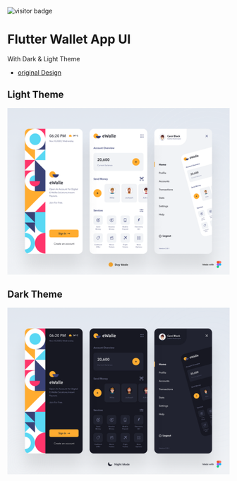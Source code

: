 
![visitor badge](https://komarev.com/ghpvc/?username=salim97-Flutter-Wallet)

# Flutter Wallet App UI
 With Dark & Light Theme
- [original Design](https://www.uplabs.com/posts/ewalle-portable-wallet)
 
## Light Theme

![Banner](assets/light.png)
 
## Dark Theme

![Banner](assets/dark.png)


